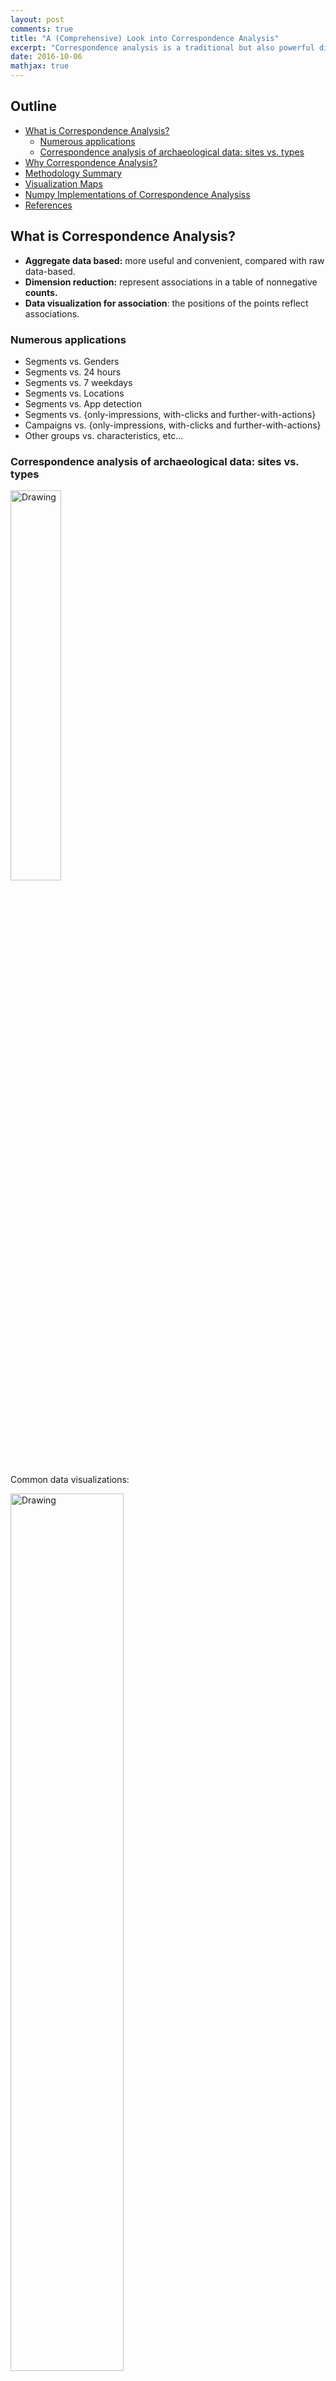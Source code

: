 ```yaml
---
layout: post
comments: true
title: "A (Comprehensive) Look into Correspondence Analysis"
excerpt: "Correspondence analysis is a traditional but also powerful dimension reduction technique. The post introduces motivation for correspondence analsis and provides detailed explanation for it."
date: 2016-10-06
mathjax: true
---
```


## Outline
- [What is Correspondence Analysis?](#What-is-Correspondence-Analysis?)
  * [Numerous applications](#Numerous-applications)
  * [Correspondence analysis of archaeological data: sites vs. types](#Correspondence-analysis-of-archaeological-data:-sites-vs.-types)
- [Why Correspondence Analysis?](#Why-Correspondence-Analysis?)
- [Methodology Summary](#Methodology-Summary)
- [Visualization Maps](#Visualization-Maps)
- [Numpy Implementations of Correspondence Analysiss](#Numpy-Implementations-of-Correspondence-Analysis)
- [References](#References)

## What is Correspondence Analysis?
- **Aggregate data based:** more useful and convenient, compared with raw data-based.
- **Dimension reduction:** represent associations in a table of nonnegative **counts.**
- **Data visualization for association**: the positions of the points reflect associations.

### Numerous applications

- Segments vs. Genders
- Segments vs. 24 hours
- Segments vs. 7 weekdays
- Segments vs. Locations
- Segments vs. App detection
- Segments vs. {only-impressions, with-clicks and further-with-actions}
- Campaigns vs. {only-impressions, with-clicks and further-with-actions}
- Other groups vs. characteristics, etc...

### Correspondence analysis of archaeological data: sites vs. types
<img src="/images/contingency_table.png" alt="Drawing" width="40%"/>

Common data visualizations:

<img src="/images/site_type_profile.png" alt="Drawing" width="60%"/>

However, common data visualizations of type by site (left) and site by type (right) **cannot quantify associations.**

**Correspondence analysis vidualization:**

<img src="/images/ca_demo.png" alt="Drawing" width="40%"/>

- **Sites association:** 
  * *P1* and *P2* are close together, and thus have similar **type profiles**
  * *P0* ad *P6* are far apart, and thus have different type profiles
- **Types association:**
  * *A*, *B*, *C* and *D* have different **site profiles**
- **Site and type association:** (rough, see later)
  * Site *P0* is associated almost exclusively with type *D*
  * Site *P6* is similarly associated with type *C*
  * Sites *P1*, *P2* and *P3* (to lesser degrees) are associated with type *A*
- **Measure of retained information:**
  * **Inertia:** amount of retained information with
    - 1st dimension: $$\lambda^2_1 = 0.28 (55\%)$$
    - 2nd dimension: $$\lambda^2_2 = 0.17 (28\%)$$
  * The two dimensions account for $$55\% + 28\% = 88\%$$ of the total inertia
  * The representations fits the data well

## Why Correspondence Analysis?

**French authors dataset:**
- Goal: Derive a map that reveals the **similarities in punctuation style between authors.**
- Note: Zola, who wrote a *small* novel under a pseudonym of Aloz.


```python
from __future__ import division
from __future__ import print_function

import numpy as np
import scipy as sp 
import pandas as pd
```

```python
data = {'period': [7836, 53655, 115615, 161926, 38177, 46371, 2699],
        'comma': [13112, 102383, 184541, 340479, 105101, 58367, 5675],
        'others': [6026, 42413, 59226, 62754, 12670, 14299, 1046]}
data = pd.DataFrame(data, columns=['period', 'comma', 'others'],
                    index=['Rousseau', 'Chateaubriand', 'Hugo', \
                           'Zola', 'Proust', 'Giraudoux', 'Aloz'])
data
```

<div>
<table border="1" class="dataframe">
  <thead>
    <tr style="text-align: right;">
      <th></th>
      <th>period</th>
      <th>comma</th>
      <th>others</th>
    </tr>
  </thead>
  <tbody>
    <tr>
      <th>Rousseau</th>
      <td>7836</td>
      <td>13112</td>
      <td>6026</td>
    </tr>
    <tr>
      <th>Chateaubriand</th>
      <td>53655</td>
      <td>102383</td>
      <td>42413</td>
    </tr>
    <tr>
      <th>Hugo</th>
      <td>115615</td>
      <td>184541</td>
      <td>59226</td>
    </tr>
    <tr>
      <th>Zola</th>
      <td>161926</td>
      <td>340479</td>
      <td>62754</td>
    </tr>
    <tr>
      <th>Proust</th>
      <td>38177</td>
      <td>105101</td>
      <td>12670</td>
    </tr>
    <tr>
      <th>Giraudoux</th>
      <td>46371</td>
      <td>58367</td>
      <td>14299</td>
    </tr>
    <tr>
      <th>Aloz</th>
      <td>2699</td>
      <td>5675</td>
      <td>1046</td>
    </tr>
  </tbody>
</table>
</div>

First (bad) idea: PCA (sometimes)

- Aloz punctuates the style similarity as Zola, but is farther away from Zola than any authors.
- That is because **PCA is mainly sensitive to the number** of produced punctuation marks. 

<img src="/images/pca_french_authors.png" alt="Drawing" width="60%"/>

Correspondence analysis is successful:

- From correspondence analysis results, Aloz and Zola are close together!
- It successfully **reveals profile (style) similarity.**

<img src="/images/ca_french_authors.png" alt="Drawing" width="50%"/>

## Methodology Summary
Correspondence Analysis is based on **generalized singular value decomposition (SVD),** which is similar to **principal component analysis (PCA),** except that the former applies to categorical rather than continuous data; for introduction to PCA and SVD, see [my post](https://bowen0701.github.io/2016/10/05/pca-svd/).

- Let the observed data be a **contigency table** of *unscaled* **counts** which is summarized data,

$$
\underset{(I \times J)}X = \{x_{ij}\} =
\begin{bmatrix}
x_{11} & \cdots & x_{1J} \\
\vdots &        & \vdots \\ 
x_{I1} & \cdots & x_{IJ}
\end{bmatrix}
$$

- The rows and columns of $$X$$ correspond to different **categories (groups)** of different **characteristics.**

Define:
- **Correspondence matrix**: divide $$x_{ij}$$ by **total count,** $$n = \textstyle \sum_{i=1}^I \sum_{j=1}^J x_{ij}$$, to obtain

$$
p_{ij} = \frac{1}{n} x_{ij}, or 
\underset{I \times J}P = \frac{1}{n} X
$$

- **Row and column profiles:**

$$
r_i = \sum_{j=1}^J p_{ij} = \frac{1}{n} \sum_{j=1}^J x_{ij}, or \underset{I \times 1} r = P \mathbf{1}_J
$$
$$
c_j = \sum_{i=1}^I p_{ij} = \frac{1}{n} \sum_{i=1}^I x_{ij}, or \underset{J \times 1} c = P^T \mathbf{1}_I
$$

- Diagonal matrices with elements of $$r$$ and $$c$$:

$$
D_r = diag(r_1,...,r_I)
$$
$$
D_c = diag(c_1,...,c_J)
$$

**Correspondence analysis:**
- It can be formulated as the **reduced rank-K "weighted" least squares approximation** to select $$\widehat{P} = \{p_{ij}\}$$ which **minimizes**

$$
\sum_{i=1}^I \sum_{j=1}^J \frac{\left( p_{ij} - \widehat{p}_{ij} \right)^2}{r_i c_j}
= tr \left[ \left( D_r^{-1/2} (P - \widehat{P}) D_c^{-1/2} \right) \left( D_r^{-1/2} (P - \widehat{P}) D_c^{-1/2} \right)^T \right]
$$

- **Result from (Johnson & Wichern, 2002, p. 72):** The term $$r c^T$$ is common to the approximation $$\widehat{P}$$ whatever the correspondence matrix $$P$$.
- Thus, it is equivalent to minimize

$$
tr \left[ \left( D_r^{-1/2} (P - r c^T - \widehat{P}) D_c^{-1/2} \right) \left( D_r^{-1/2} (P - r c^T - \widehat{P}) D_c^{-1/2} \right)^T \right]
$$

- Similarly with SVD, compute the **SVD of $$D_r^{-1/2} (P - r c^T) D_c^{-1/2}$$**:

$$
D_r^{-1/2} (P - r c^T) D_c^{-1/2} = U \Sigma V^T
$$

where $$U$$ and $$V$$ are *orthogonal* matrices with $$U^T U = V^T V = I$$, and $$\Sigma$$ is a rank-K *diagonal* matrix.

- Thus,

$$
P - r c^T = D_r^{1/2} \left( U \Sigma V^T \right) D_c^{1/2}
          = A \Sigma B^T
$$

where $$A = D_r^{1/2} U$$ and $$B = D_c^{1/2} V$$.

- The above decomposition is often called **generalized SVD:**

$$
P - r c^T = A \Sigma B, \mbox{ with } A^T D_r^{-1} A =  B^T D_c^{-1} B = I
$$

- **Row profile matrix:** divide each row by its sum,

$$
R = D_r^{-1} P = 
\begin{bmatrix}
\frac{p_{11}}{r_1} & \frac{p_{12}}{r_1} & \cdots & \frac{p_{1J}}{r_1} \\
\vdots &        & \vdots \\ 
\frac{p_{I1}}{r_I} & \frac{p_{I2}}{r_I} & \cdots & \frac{p_{IJ}}{r_I} \\
\end{bmatrix}
$$

- **Column profile matrix:** divide each column by its sum,

$$
C = P D_c^{-1} = 
\begin{bmatrix}
\frac{p_{11}}{c_1} & \frac{p_{12}}{c_2} & \cdots & \frac{p_{1J}}{c_J} \\
\vdots &        & \vdots \\ 
\frac{p_{I1}}{c_1} & \frac{p_{I2}}{c_2} & \cdots & \frac{p_{IJ}}{c_J} \\
\end{bmatrix}
$$

- **Row deviations from average row profile:**

$$
R - \mathbf{1}_I c^T = D_r^{-1} P - \mathbf{1}_I c^T
         = D_r^{-1} (P - rc^T)
         = D_r^{-1} A \Sigma B^T \\
         = D_r^{-1} \left( D_r^{1/2} U \right) \Sigma B^T
         = D_r^{-1/2} U \Sigma B^T
$$

- **Column deviations from average column profile:** similarly,

$$
(C - r\mathbf{1}_J^T)^T = D_c^{-1} P - r\mathbf{1}_J^T
                        =  D_c^{-1/2} V \Sigma A^T 
$$

Hence, we can obtain coordinates of the row and column profiles:

- **Principal coordinates of rows:** The coordinates for $$(R - \mathbf{1}_I c^T)$$ w.r.t. the axes of $$b_1,...,b_J$$ are given by the columns of

$$
F = D_r^{-1/2} U \Sigma
$$

- **Principal coordinates of columns:** The coordinates for $$(C - r\mathbf{1}_J^T)^T$$ w.r.t. the axes of $$a_1,...,a_I$$ are given by the columns of

$$
G = D_c^{-1/2} V \Sigma
$$

- **Standard coordinates of rows:**

$$
\Phi = D_r^{-1/2} U
$$

- **Standard coordinates of columns:**

$$
\Gamma = D_c^{-1/2} V
$$

- Relationship:

$$
F^T D_r F = G^T D_c G = \Sigma^2
$$
$$
\Phi^T D_r \Phi = \Gamma^T D_c \Gamma = I
$$

**Inertia:** total variance of the correspondence matrix $$P$$, which resembles a chi-square statistic,

$$
Inertia = \sum_{i=1}^I \sum_{j=1}^J \frac{\left( p_{ij} - r_i c_j \right)^2}{r_i c_j} 
        = \sum_{k=1}^K \lambda_k^2
$$


**Evaluation of 2D graphical display:**
- **Inertia associated with dimension $$k$$, for $$k = 1,2$$:** $$\lambda_k^2$$.
- **Proportion of total inertia:** explained total variance; the larger, the better.

$$
\frac{\left(\lambda_1^2 + \lambda_2^2 \right)}{\sum_{k=1}^K \lambda_k^2}
$$

## Visualization Maps

- **(1) Symmetric map:** $$(F, G)$$, rows and columns in principal coordinates.
- **(2) Asymmetric map with row principal:** $$(F, \Gamma)$$, rows (of more interest) in principal and columns in standard coordinates.
- **(3) Asymmetric map with column principal:** $$(\Phi, G)$$, rows in standard and columns (of more interest) in principal corordinates. 

For interpretation details please see (Greenacre, 2007, p. 66 - 72).

**Symmetric map (1):**
- Since principal coordinates of rows and columns, $$(F, G)$$, are scaled similarly, **joint display of two separate maps** finds some justification.
- Thus, **row-to-row distance interpretation** (and **column-to-column distance interpretation**) are meaningful.
- However, there is a **danger in row-to-column distance interpretation:** not possible to deduce from the closeness of a row and column point the fact that the corresponding row and column necessarily have a high association, since the row space and column space are different.

**Asymmetric maps (2) and (3):**
- Notice that the **row and column points in biplot lie in the same space (why? since $$F$$ is with respect to basis $$B$$, and $$\Gamma B^T = I$$),** thus not only **row-to-row and column-to-column distance interpretations**, but also **row-to-column distance interpretation** are meaningful.
- Hence, closeness of a row and column point indicates a high association; we can calculate **row-to-column distances for one column at a time.**

**Interpretations:**

- Asymmetric plots allow us to intuitively interpret the **row-to-row, column-to-column, and row-to-column distances,** especially if the first two components have a large proportion of the total inertia.
- However, the **principal points on an asymmetric plot might appear too close to each other in the center of the map,** which makes the graph difficult to view. In the case, we may **also display a symmetric plot** to more clearly view the relationships among either the row or column categories.

**Example: Smoking dataset:**

<img src="/images/ca_smoking_data.png" alt="Drawing" width="50%"/>

Figures 9.2 in Greenacre (2007):

<img src="/images/ca_asym_rowpricipal.png" alt="Drawing" width="50%"/>

Figures 9.4 in Greenacre (2007):

<img src="/images/ca_asym_colpricipal.png" alt="Drawing" width="50%"/>

Figures 9.5 in Greenacre (2007):
<img src="/images/ca_sym.png" alt="Drawing" width="50%"/>

## Numpy Implementations of Correspondence Analysis 

```python
# https://github.com/bowen0701/machine-learning/blob/master/numpy_correspondence_analysis.py
from __future__ import absolute_import
from __future__ import division
from __future__ import print_function

import numpy as np
import scipy as sp 
import pandas as pd
from numpy.linalg import svd

class CorrespondenceAnalysis(object):
    """Correspondence analysis (CA).
    
    Methods:
      fit: Fit correspondence analysis.
      get_coordinates: Get symmetric or asymmetric map coordinates.
      score_inertia: Get score inertia.

    ### Usage
    corranal = CA(aggregate_cnt)
    corranal.fit()
    coord_df = corranal.get_coordinates()
    inertia_prop = corranal.score_inertia()
    """

    def __init__(self, df):
        """Create a new Correspondence Analysis.
        
        Args:
          df: Pandas DataFrame, with row and column names.
          
        Raises:
          TypeError: Input data  is not a pandas DataFrame
          ValueError: Input data  contains missing values.
          TypeError: Input data  contains data types other than numeric.
        """
        if isinstance(df, pd.DataFrame) is not True:
            raise TypeError('Input data is not a Pandas DataFrame.')  
        self._rows = np.array(df.index)
        self._cols = np.array(df.columns)
        self._np_data = np.array(df.values)      
        if np.isnan(self._np_data).any():
            raise ValueError('Input data contains missing values.')
        if np.issubdtype(self._np_data.dtype, np.number) is not True:
            raise TypeError('Input data contains data types other than numeric.')

    def fit(self):
        """Compute Correspondence Analysis.

        Fit method is to
          - perform generalized singular value decomposition (SVD) for 
            correspondence matrix and 
          - compute principal and standard coordinates for rows and columns.

        Returns:
          self: Object.
        """     
        p_corrmat = self._np_data / self._np_data.sum()
        r_profile = p_corrmat.sum(axis=1).reshape(p_corrmat.shape[0], 1)
        c_profile = p_corrmat.sum(axis=0).reshape(p_corrmat.shape[1], 1)
        Dr_invsqrt = np.diag(np.power(r_profile, -1/2).T[0])
        Dc_invsqrt = np.diag(np.power(c_profile, -1/2).T[0])
        ker_mat = np.subtract(p_corrmat, np.dot(r_profile, c_profile.T))
        left_mat = Dr_invsqrt
        right_mat = Dc_invsqrt
        weighted_lse = left_mat.dot(ker_mat).dot(right_mat)
        U, sv, Vt = svd(weighted_lse, full_matrices=False)
        self._Dr_invsqrt = Dr_invsqrt
        self._Dc_invsqrt = Dc_invsqrt
        self._U = U
        self._V = Vt.T
        self._SV = np.diag(sv)
        self._inertia = np.power(sv, 2)
        # Pricipal coordinates for rows and columns.
        self._F = self._Dr_invsqrt.dot(self._U).dot(self._SV)
        self._G = self._Dc_invsqrt.dot(self._V).dot(self._SV)
        # Standard coordinates for rows and columns.
        self._Phi = self._Dr_invsqrt.dot(self._U)
        self._Gam = self._Dc_invsqrt.dot(self._V)
        return self
    
    def _coordinates_df(self, array_x1, array_x2):
        """Create pandas DataFrame with coordinates in rows and columns.
        
        Args:
          array_x1: numpy array, coordinates in rows.
          array_x2: numpy array, coordinates in columns.
        
        Returns:
          coord_df: A Pandas DataFrame with columns 
            {'x_1',..., 'x_K', 'point', 'coord'}:
            - x_k, k=1,...,K: K-dimensional coordinates.
            - point: row and column points for labeling.
            - coord: {'row', 'col'}, indicates row point or column point.
        """
        row_df = pd.DataFrame(
            array_x1, 
            columns=['x' +  str(i) for i in (np.arange(array_x1.shape[1]) + 1)])
        row_df['point'] = self._rows
        row_df['coord'] = 'row'
        col_df = pd.DataFrame(
            array_x2, 
            columns=['x' +  str(i) for i in (np.arange(array_x2.shape[1]) + 1)])
        col_df['point'] = self._cols
        col_df['coord'] = 'col'         
        coord_df = pd.concat([row_df, col_df], ignore_index=True)
        return coord_df
    
    def get_coordinates(self, option='symmetric'):
        """Take coordinates in rows and columns for symmetric or assymetric map.
        
        For symmetric vs. asymmetric map:
          - For symmetric map, we can catch row-to-row and column-to-column 
            association (maybe not row-to-column association); 
          - For asymmetric map, we can further catch row-to-column association.
        
        Args:
          option: string, in one of the following three:
            'symmetric': symmetric map with 
              - rows and columns in principal coordinates.
            'rowprincipal': asymmetric map with 
              - rows in principal coordinates and 
              - columns in standard coordinates.  
            'colprincipal': asymmetric map with 
              - rows in standard coordinates and 
              - columns in principal coordinates.
        
        Returns:
          Pandas DataFrame, contains coordinates, row and column points.
        
        Raises:
          ValueError: Option only includes {"symmetric", "rowprincipal", "colprincipal"}.
        """     
        if option == 'symmetric':
            # Symmetric map
            return self._coordinates_df(self._F, self._G)
        elif option == 'rowprincipal':
            # Row principal asymmetric map
            return self._coordinates_df(self._F, self._Gam)
        elif option == 'colprincipal':
            # Column principal asymmetric map
            return self._coordinates_df(self._Phi, self._G)
        else:
            raise ValueError(
                'Option only includes {"symmetric", "rowprincipal", "colprincipal"}.')

    def score_inertia(self):
        """Score inertia.
        
        Returns:
          A NumPy array, contains proportions of total inertia explained 
            in coordinate dimensions.
        """
        inertia = self._inertia
        inertia_prop = (inertia / inertia.sum()).cumsum()
        return inertia_prop
```

---

Cited as:

```
@article{li2016pcasvd,
  title   = "A (Comprehensive) Look into Correspondence Analysis",
  author  = "Li, Bowen",
  journal = "https://bowen0701.github.io/",
  year    = "2016",
  url     = "https://bowen0701.github.io/2016/10/06/correspondence-analysis/"
}
```

*If you notice mistakes and errors in this post, don’t hesitate to contact me at [bowen0701 at gmail dot com] and I would be grateful to be able to correct them.*

See you in the next post. :-)

## References

[1] Johnson & Wichern (2002). Applied Multivariate Statistical Analysis.

[2] Nenadic & Greenacre (JSS, 2007). Correspondence Analysis in R, with Two- and Three-dimensional Graphics: The ca Package.

[3] Greenacre (2007). Correspondence Analysis in Practice.

[4] Greenacre (2010). Biplots in Practice.
